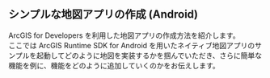 ## シンプルな地図アプリの作成 (Android)

ArcGIS for Developers を利用した地図アプリの作成方法を紹介します。<br>ここでは ArcGIS Runtime SDK for Android を用いたネイティブ地図アプリのサンプルを起動してどのように地図を実装するかを掴んでいただき、さらに簡単な機能を例に、機能をどのように追加していくのかをお伝えします。
